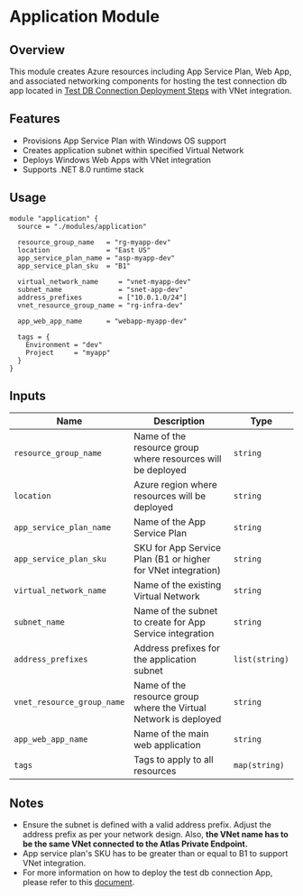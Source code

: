 # Application Module

## Overview

This module creates Azure resources including App Service Plan, Web App, and associated networking components for hosting the test connection db app located in [Test DB Connection Deployment Steps](../../docs/wiki/Test_DB_connection_steps.md) with VNet integration.

## Features

- Provisions App Service Plan with Windows OS support
- Creates application subnet within specified Virtual Network
- Deploys Windows Web Apps with VNet integration
- Supports .NET 8.0 runtime stack

## Usage

```hcl
module "application" {
  source = "./modules/application"

  resource_group_name   = "rg-myapp-dev"
  location              = "East US"
  app_service_plan_name = "asp-myapp-dev"
  app_service_plan_sku  = "B1"

  virtual_network_name     = "vnet-myapp-dev"
  subnet_name              = "snet-app-dev"
  address_prefixes         = ["10.0.1.0/24"]
  vnet_resource_group_name = "rg-infra-dev"

  app_web_app_name      = "webapp-myapp-dev"

  tags = {
    Environment = "dev"
    Project     = "myapp"
  }
}
```

## Inputs

| Name                       | Description                                                         | Type           |
| -------------------------- | ------------------------------------------------------------------- | -------------- |
| `resource_group_name`      | Name of the resource group where resources will be deployed         | `string`       |
| `location`                 | Azure region where resources will be deployed                       | `string`       |
| `app_service_plan_name`    | Name of the App Service Plan                                        | `string`       |
| `app_service_plan_sku`     | SKU for App Service Plan (B1 or higher for VNet integration)        | `string`       |
| `virtual_network_name`     | Name of the existing Virtual Network                                | `string`       |
| `subnet_name`              | Name of the subnet to create for App Service integration            | `string`       |
| `address_prefixes`         | Address prefixes for the application subnet                         | `list(string)` |
| `vnet_resource_group_name` | Name of the resource group where the Virtual Network is deployed    | `string`       |
| `app_web_app_name`         | Name of the main web application                                    | `string`       |
| `tags`                     | Tags to apply to all resources                                      | `map(string)`  |

## Notes

- Ensure the subnet is defined with a valid address prefix. Adjust the address prefix as per your network design. Also, **the VNet name has to be the same VNet connected to the Atlas Private Endpoint.**
- App service plan's SKU has to be greater than or equal to B1 to support VNet integration.
- For more information on how to deploy the test db connection App, please refer to this [document](../../docs/wiki/Test_DB_connection_steps.md).

